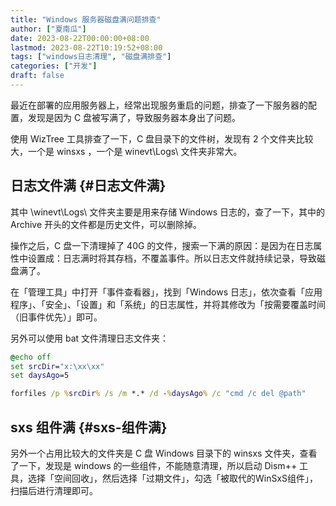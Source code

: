 ```yaml
---
title: "Windows 服务器磁盘满问题排查"
author: ["夏南瓜"]
date: 2023-08-22T00:00:00+08:00
lastmod: 2023-08-22T10:19:52+08:00
tags: ["windows日志清理", "磁盘满排查"]
categories: ["开发"]
draft: false
---
```


最近在部署的应用服务器上，经常出现服务重启的问题，排查了一下服务器的配置，发现是因为 C 盘被写满了，导致服务器本身出了问题。

使用 WizTree 工具排查了一下，C 盘目录下的文件树，发现有 2 个文件夹比较大，一个是 winsxs ，一个是 winevt\Logs\\ 文件夹非常大。


## 日志文件满 {#日志文件满}

其中 \winevt\Logs\\ 文件夹主要是用来存储 Windows 日志的，查了一下，其中的 Archive 开头的文件都是历史文件，可以删除掉。

操作之后，C 盘一下清理掉了 40G 的文件，搜索一下满的原因：是因为在日志属性中设置成：日志满时将其存档，不覆盖事件。所以日志文件就持续记录，导致磁盘满了。

在「管理工具」中打开「事件查看器」，找到「Windows 日志」，依次查看「应用程序」、「安全」、「设置」和「系统」的日志属性，并将其修改为「按需要覆盖时间（旧事件优先）」即可。

另外可以使用 bat 文件清理日志文件夹：

```bat
@echo off
set srcDir="x:\xx\xx"
set daysAgo=5

forfiles /p %srcDir% /s /m *.* /d -%daysAgo% /c "cmd /c del @path"
```


## sxs 组件满 {#sxs-组件满}

另外一个占用比较大的文件夹是 C 盘 Windows 目录下的 winsxs 文件夹，查看了一下，发现是 windows 的一些组件，不能随意清理，所以启动 Dism++ 工具，选择「空间回收」，然后选择「过期文件」，勾选「被取代的WinSxS组件」，扫描后进行清理即可。
